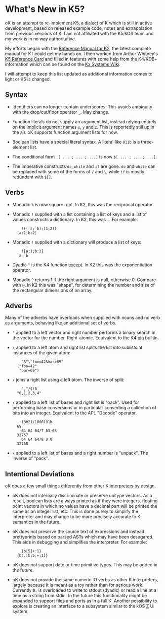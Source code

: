 What's New in K5?
=================
oK is an attempt to re-implement K5, a dialect of K which is still in active development, based on released example code, notes and extrapolation from previous versions of K. I am not affiliated with the K5/kOS team and my work is in no way authoritative.

My efforts began with the [Reference Manual for K2](http://web.archive.org/web/20050504070651/http://www.kx.com/technical/documents/kreflite.pdf), the latest complete manual for K I could get my hands on. I then worked from Arthur Whitney's [K5 Reference Card](http://kparc.com/k.txt) and filled in features with some help from the K4/KDB+ information which can be found on the [Kx Systems Wiki](http://code.kx.com/wiki/Reference).

I will attempt to keep this list updated as additional information comes to light or K5 is changed.

Syntax
------
- Identifiers can no longer contain underscores. This avoids ambiguity with the drop/cut/floor operator `_`. May change.

- Function literals do not supply an argument list, instead relying entirely on the implicit argument names `x`, `y` and `z`. This is reportedly still up in the air. oK supports function argument lists for now.

- Boolean lists have a special literal syntax. A literal like `011b` is a three-element list.

- The conditional form `:[ ... ; ... ; ...]` is now `$[ ... ; ... ; ...]`.

- The imperative constructs `do`, `while` and `if` are gone. `do` and `while` can be replaced with some of the forms of `/` and `\`, while `if` is mostly redundant with `$[]`.

Verbs
-----
- Monadic `%` is now square root. In K2, this was the reciprocal operator.

- Monadic `!` supplied with a list containing a list of keys and a list of values constructs a dictionary. In K2, this was `.`. For example:

		  !((`a;`b);(1;2))
		[a:1;b:2]

- Monadic `!` supplied with a dictionary will produce a list of keys:

		  ![a:1;b:2]
		`a `b

- Dyadic `^` is the K4 function [except](http://code.kx.com/wiki/Reference/except). In K2 this was the exponentiation operator.

- Monadic `^` returns 1 if the right argument is null, otherwise 0. Compare with `@`. In K2 this was "shape", for determining the number and size of the rectangular dimensions of an array.

Adverbs
-------
Many of the adverbs have overloads when supplied with nouns and no verb as arguments, behaving like an additional set of verbs.

- `'` applied to a left vector and right number performs a binary search in the vector for the number. Right-atomic. Equivalent to the K4 [bin](http://code.kx.com/wiki/Reference/bin) builtin.

- `\` applied to a left atom and right list splits the list into sublists at instances of the given atom:

		  "&"\"foo=42&bar=69"
		("foo=42"
		 "bar=69")

- `/` joins a right list using a left atom. The inverse of split:

		  ","/$!5
		"0,1,2,3,4"

- `/` applied to a left list of bases and right list is "pack". Used for performing base conversions or in particular converting a collection of bits into an integer. Equivalent to the APL "Decode" operator.

		  (8#2)/1000101b
		69
		  64 64 64/7 63 63
		32767
		  64 64 64/8 0 0
		32768

- `\` applied to a left list of bases and a right number is "unpack". The inverse of "pack".

Intentional Deviations
----------------------
oK does a few small things differently from other K interpreters by design.

- oK does not internally discriminate or preserve unitype vectors. As a result, boolean lists are always printed as if they were integers, floating point vectors in which no values have a decimal part will be printed the same as an integer list, etc. This is done purely to simplify the interpreter and may change to be more precisely accurate to K semantics in the future.

- oK does not preserve the source text of expressions and instead prettyprints based on parsed ASTs which may have been desugared. This aids in debugging and simplifies the interpreter. For example:

		  {b[5]+:1}
		{b:.[b;5;+;1]}

- oK does not support date or time primitive types. This may be added in the future.

- oK does not provide the same numeric IO verbs as other K interpreters, largely because it is meant as a toy rather than for serious work. Currently `0:` is overloaded to write to stdout (dyadic) or read a line at a time as a string from stdin. In the future this functionality might be expanded to support files and ports as in a full K. Another possibility to explore is creating an interface to a subsystem similar to the kOS [Z](http://kparc.com/z.txt) UI system.
